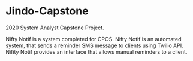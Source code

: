 # Jindo-Capstone

2020 System Analyst Capstone Project.

Nifty Notif is a system completed for CPOS. Nifty Notif is an automated system, that sends a reminder SMS message to clients using Twilio API. Nifity Notif provides an interface that allows manual reminders to a client.
